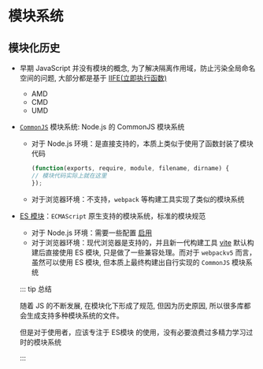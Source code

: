 # 模块系统

## 模块化历史

- 早期 JavaScript 并没有模块的概念, 为了解决隔离作用域，防止污染全局命名空间的问题, 大部分都是基于 [IIFE(立即执行函数)](https://developer.mozilla.org/zh-CN/docs/Glossary/IIFE)

  - AMD
  - CMD
  - UMD

- [`CommonJS`](https://nodejs.cn/api/modules.html) 模块系统: Node.js 的 CommonJS 模块系统

  - 对于 Node.js 环境：是直接支持的，本质上类似于使用了函数封装了模块代码

    ```js
    (function(exports, require, module, filename, dirname) {
    // 模块代码实际上就在这里
    });
    ```
    
  - 对于浏览器环境：不支持，`webpack` 等构建工具实现了类似的模块系统
  
- [ES 模块](https://developer.mozilla.org/zh-CN/docs/Web/JavaScript/Guide/Modules)：`ECMAScript` 原生支持的模块系统，标准的模块规范
  
  - 对于 Node.js 环境：需要一些配置 [启用](https://nodejs.cn/api/esm.html#%E5%90%AF%E7%94%A8)
  - 对于浏览器环境：现代浏览器是支持的，并且新一代构建工具 [vite](https://cn.vitejs.dev/) 默认构建后直接使用 ES 模块, 只是做了一些兼容处理。而对于 `webpackv5` 而言，虽然可以使用 ES 模块, 但本质上最终构建出自行实现的 `CommonJS` 模块系统
  
  ::: tip 总结
  
  随着 JS 的不断发展, 在模块化下形成了规范, 但因为历史原因, 所以很多库都会生成支持多种模块系统的文件。
  
  但是对于使用者，应该专注于 ES模块 的使用，没有必要浪费过多精力学习过时的模块系统
  
  :::
  
  